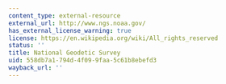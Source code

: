 ```yaml
---
content_type: external-resource
external_url: http://www.ngs.noaa.gov/
has_external_license_warning: true
license: https://en.wikipedia.org/wiki/All_rights_reserved
status: ''
title: National Geodetic Survey
uid: 558db7a1-794d-4f09-9faa-5c61b8ebefd3
wayback_url: ''
---
```

